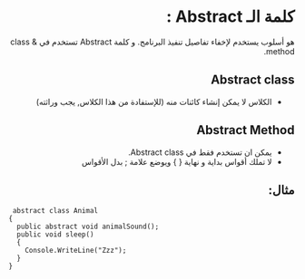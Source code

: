 <div dir=rtl>

# كلمة الـ Abstract :

هو أسلوب يستخدم لإخفاء تفاصيل تنفيذ البرنامج. و كلمة Abstract تستخدم في class & method.

## Abstract class
-  الكلاس لا يمكن إنشاء كائنات منه (للإستفادة من هذا الكلاس, يجب وراثته)

## Abstract Method
 - يمكن ان تستخدم فقط في Abstract class.
 -  لا تملك أقواس بداية و نهاية { } ويوضع علامة ; بدل الأقواس 


 ## مثال: 
 
<div dir=ltr>

```
 abstract class Animal 
{
  public abstract void animalSound();
  public void sleep() 
  {
    Console.WriteLine("Zzz");
  }
}
```
</div>

</div>
